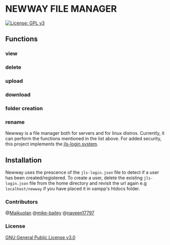 # NEWWAY FILE MANAGER
[![License: GPL v3](https://img.shields.io/badge/License-GPL%20v3-blue.svg)](https://www.gnu.org/licenses/gpl-3.0)

## Functions

### view
### delete
### upload
### download
### folder creation
### rename

Newway is a file manager both for servers and for linux distros. Currently, it can perform the functions mentioned in the list above. For added security, this project implements the [jls-login system](https://github.com/naveen17797/jsonLogSys).

## Installation
Newway uses the prescence of the `jls-login.json` file to detect if a user has been created/registered. To create a user, delete the existing `jls-login.json` file from
the home directory and revisit the url again e.g `localhost/newway` if you have placed it in xampp's htdocs folder.

### Contributors
@[Maikuolan](https://github.com/Maikuolan)
@[mike-bailey](https://github.com/mike-bailey)
@[naveen17797](https://github.com/naveen17797)

### License
[GNU General Public License v3.0](LICENSE)
